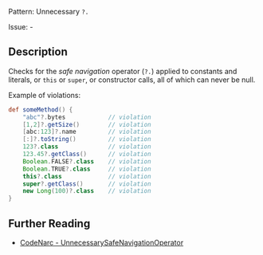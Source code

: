 Pattern: Unnecessary `?.`

Issue: -

## Description

Checks for the *safe navigation* operator (`?.`) applied to constants and literals, or `this` or `super`, or constructor calls, all of which can never be null.

Example of violations:

``` groovy
def someMethod() {
    "abc"?.bytes            // violation
    [1,2]?.getSize()        // violation
    [abc:123]?.name         // violation
    [:]?.toString()         // violation
    123?.class              // violation
    123.45?.getClass()      // violation
    Boolean.FALSE?.class    // violation
    Boolean.TRUE?.class     // violation
    this?.class             // violation
    super?.getClass()       // violation
    new Long(100)?.class    // violation
}
```

## Further Reading

* [CodeNarc - UnnecessarySafeNavigationOperator](http://codenarc.sourceforge.net/codenarc-rules-unnecessary.html#UnnecessarySafeNavigationOperator)